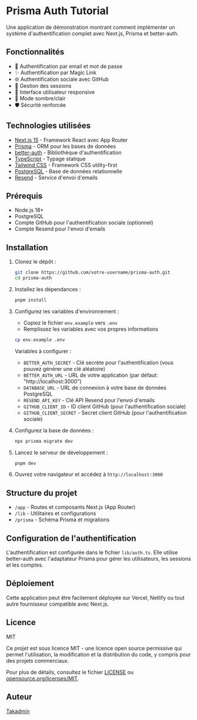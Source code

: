 # Prisma Auth Tutorial

Une application de démonstration montrant comment implémenter un système d'authentification complet avec Next.js, Prisma et better-auth.

## Fonctionnalités

- 🔐 Authentification par email et mot de passe
- ✨ Authentification par Magic Link
- 🌐 Authentification sociale avec GitHub
- 🔄 Gestion des sessions
- 📱 Interface utilisateur responsive
- 🎨 Mode sombre/clair
- 🛡️ Sécurité renforcée

## Technologies utilisées

- [Next.js 15](https://nextjs.org/) - Framework React avec App Router
- [Prisma](https://www.prisma.io/) - ORM pour les bases de données
- [better-auth](https://github.com/better-auth) - Bibliothèque d'authentification
- [TypeScript](https://www.typescriptlang.org/) - Typage statique
- [Tailwind CSS](https://tailwindcss.com/) - Framework CSS utility-first
- [PostgreSQL](https://www.postgresql.org/) - Base de données relationnelle
- [Resend](https://resend.com/) - Service d'envoi d'emails

## Prérequis

- Node.js 18+
- PostgreSQL
- Compte GitHub pour l'authentification sociale (optionnel)
- Compte Resend pour l'envoi d'emails

## Installation

1. Clonez le dépôt :

   ```bash
   git clone https://github.com/votre-username/prisma-auth.git
   cd prisma-auth
   ```

2. Installez les dépendances :

   ```bash
   pnpm install
   ```

3. Configurez les variables d'environnement :

   - Copiez le fichier `env.example` vers `.env`
   - Remplissez les variables avec vos propres informations

   ```bash
   cp env.example .env
   ```

   Variables à configurer :

   - `BETTER_AUTH_SECRET` - Clé secrète pour l'authentification (vous pouvez générer une clé aléatoire)
   - `BETTER_AUTH_URL` - URL de votre application (par défaut: "http://localhost:3000")
   - `DATABASE_URL` - URL de connexion à votre base de données PostgreSQL
   - `RESEND_API_KEY` - Clé API Resend pour l'envoi d'emails
   - `GITHUB_CLIENT_ID` - ID client GitHub (pour l'authentification sociale)
   - `GITHUB_CLIENT_SECRET` - Secret client GitHub (pour l'authentification sociale)

4. Configurez la base de données :

   ```bash
   npx prisma migrate dev
   ```

5. Lancez le serveur de développement :

   ```bash
   pnpm dev
   ```

6. Ouvrez votre navigateur et accédez à `http://localhost:3000`

## Structure du projet

- `/app` - Routes et composants Next.js (App Router)
- `/lib` - Utilitaires et configurations
- `/prisma` - Schéma Prisma et migrations

## Configuration de l'authentification

L'authentification est configurée dans le fichier `lib/auth.ts`. Elle utilise better-auth avec l'adaptateur Prisma pour gérer les utilisateurs, les sessions et les comptes.

## Déploiement

Cette application peut être facilement déployée sur Vercel, Netlify ou tout autre fournisseur compatible avec Next.js.

## Licence

MIT

Ce projet est sous licence MIT - une licence open source permissive qui permet l'utilisation, la modification et la distribution du code, y compris pour des projets commerciaux.

Pour plus de détails, consultez le fichier [LICENSE](LICENSE) ou [opensource.org/licenses/MIT](https://opensource.org/licenses/MIT).

## Auteur

[Takadmin](https://github.com/takadmin00)
